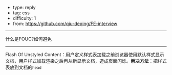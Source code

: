 
- type: reply
- tag: css
- difficulty:  1
- from: https://github.com/qiu-deqing/FE-interview

--------

什么是FOUC?如何避免

---------

Flash Of Unstyled Content：用户定义样式表加载之前浏览器使用默认样式显示文档，用户样式加载渲染之后再从新显示文档，造成页面闪烁。**解决方法**：把样式表放到文档的`head`

